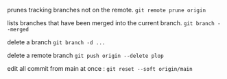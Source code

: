 prunes tracking branches not on the remote.
`git remote prune origin`

lists branches that have been merged into the current branch.
`git branch --merged`

delete a branch
`git branch -d ...`

delete a remote branch
`git push origin --delete plop`

edit all commit from main at once :
`git reset --soft origin/main`
